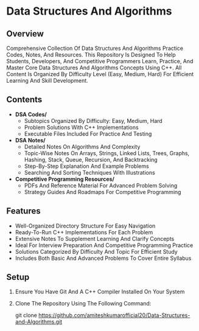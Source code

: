 # Data Structures And Algorithms

## Overview

Comprehensive Collection Of Data Structures And Algorithms Practice Codes, Notes, And Resources. This Repository Is Designed To Help Students, Developers, And Competitive Programmers Learn, Practice, And Master Core Data Structures And Algorithms Concepts Using C++. All Content Is Organized By Difficulty Level (Easy, Medium, Hard) For Efficient Learning And Skill Development.

## Contents

- **DSA Codes/**
  - Subtopics Organized By Difficulty: Easy, Medium, Hard
  - Problem Solutions With C++ Implementations
  - Executable Files Included For Practice And Testing
- **DSA Notes/**
  - Detailed Notes On Algorithms And Complexity
  - Topic-Wise Notes On Arrays, Strings, Linked Lists, Trees, Graphs, Hashing, Stack, Queue, Recursion, And Backtracking
  - Step-By-Step Explanation And Example Problems
  - Searching And Sorting Techniques With Illustrations
- **Competitive Programming Resources/**
  - PDFs And Reference Material For Advanced Problem Solving
  - Strategy Guides And Roadmaps For Competitive Programming

## Features

- Well-Organized Directory Structure For Easy Navigation
- Ready-To-Run C++ Implementations For Each Problem
- Extensive Notes To Supplement Learning And Clarify Concepts
- Ideal For Interview Preparation And Competitive Programming Practice
- Solutions Categorized By Difficulty And Topic For Efficient Study
- Includes Both Basic And Advanced Problems To Cover Entire Syllabus

## Setup

1. Ensure You Have Git And A C++ Compiler Installed On Your System
2. Clone The Repository Using The Following Command:

   git clone https://github.com/amiteshkumarofficial20/Data-Structures-and-Algorithms.git
